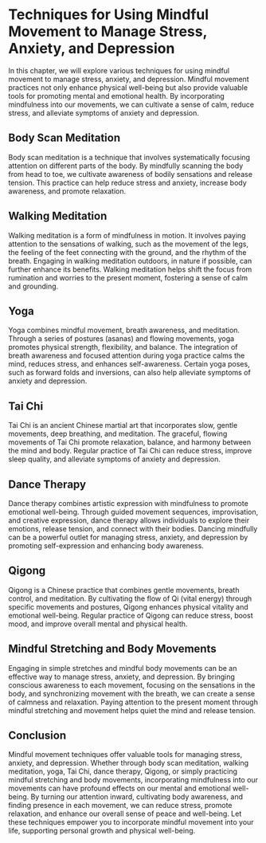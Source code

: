 Techniques for Using Mindful Movement to Manage Stress, Anxiety, and Depression
==========================================================================================

In this chapter, we will explore various techniques for using mindful movement to manage stress, anxiety, and depression. Mindful movement practices not only enhance physical well-being but also provide valuable tools for promoting mental and emotional health. By incorporating mindfulness into our movements, we can cultivate a sense of calm, reduce stress, and alleviate symptoms of anxiety and depression.

Body Scan Meditation
--------------------

Body scan meditation is a technique that involves systematically focusing attention on different parts of the body. By mindfully scanning the body from head to toe, we cultivate awareness of bodily sensations and release tension. This practice can help reduce stress and anxiety, increase body awareness, and promote relaxation.

Walking Meditation
------------------

Walking meditation is a form of mindfulness in motion. It involves paying attention to the sensations of walking, such as the movement of the legs, the feeling of the feet connecting with the ground, and the rhythm of the breath. Engaging in walking meditation outdoors, in nature if possible, can further enhance its benefits. Walking meditation helps shift the focus from rumination and worries to the present moment, fostering a sense of calm and grounding.

Yoga
----

Yoga combines mindful movement, breath awareness, and meditation. Through a series of postures (asanas) and flowing movements, yoga promotes physical strength, flexibility, and balance. The integration of breath awareness and focused attention during yoga practice calms the mind, reduces stress, and enhances self-awareness. Certain yoga poses, such as forward folds and inversions, can also help alleviate symptoms of anxiety and depression.

Tai Chi
-------

Tai Chi is an ancient Chinese martial art that incorporates slow, gentle movements, deep breathing, and meditation. The graceful, flowing movements of Tai Chi promote relaxation, balance, and harmony between the mind and body. Regular practice of Tai Chi can reduce stress, improve sleep quality, and alleviate symptoms of anxiety and depression.

Dance Therapy
-------------

Dance therapy combines artistic expression with mindfulness to promote emotional well-being. Through guided movement sequences, improvisation, and creative expression, dance therapy allows individuals to explore their emotions, release tension, and connect with their bodies. Dancing mindfully can be a powerful outlet for managing stress, anxiety, and depression by promoting self-expression and enhancing body awareness.

Qigong
------

Qigong is a Chinese practice that combines gentle movements, breath control, and meditation. By cultivating the flow of Qi (vital energy) through specific movements and postures, Qigong enhances physical vitality and emotional well-being. Regular practice of Qigong can reduce stress, boost mood, and improve overall mental and physical health.

Mindful Stretching and Body Movements
-------------------------------------

Engaging in simple stretches and mindful body movements can be an effective way to manage stress, anxiety, and depression. By bringing conscious awareness to each movement, focusing on the sensations in the body, and synchronizing movement with the breath, we can create a sense of calmness and relaxation. Paying attention to the present moment through mindful stretching and movement helps quiet the mind and release tension.

Conclusion
----------

Mindful movement techniques offer valuable tools for managing stress, anxiety, and depression. Whether through body scan meditation, walking meditation, yoga, Tai Chi, dance therapy, Qigong, or simply practicing mindful stretching and body movements, incorporating mindfulness into our movements can have profound effects on our mental and emotional well-being. By turning our attention inward, cultivating body awareness, and finding presence in each movement, we can reduce stress, promote relaxation, and enhance our overall sense of peace and well-being. Let these techniques empower you to incorporate mindful movement into your life, supporting personal growth and physical well-being.

